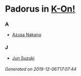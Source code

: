 # Padorus in [K-On!](https://myanimelist.net/manga/13001/K-On)

### A
* [Azusa Nakano](https://github.com/shadow578/Project-Padoru/blob/master/table-of-contents/characters/AzusaNakano.md)

### J
* [Jun Suzuki](https://github.com/shadow578/Project-Padoru/blob/master/table-of-contents/characters/JunSuzuki.md)

###### Generated on 2019-12-06T17:07:44
